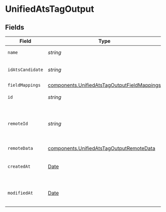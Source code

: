 # UnifiedAtsTagOutput


## Fields

| Field                                                                                                      | Type                                                                                                       | Required                                                                                                   | Description                                                                                                |
| ---------------------------------------------------------------------------------------------------------- | ---------------------------------------------------------------------------------------------------------- | ---------------------------------------------------------------------------------------------------------- | ---------------------------------------------------------------------------------------------------------- |
| `name`                                                                                                     | *string*                                                                                                   | :heavy_minus_sign:                                                                                         | The name of the tag                                                                                        |
| `idAtsCandidate`                                                                                           | *string*                                                                                                   | :heavy_minus_sign:                                                                                         | The UUID of the candidate                                                                                  |
| `fieldMappings`                                                                                            | [components.UnifiedAtsTagOutputFieldMappings](../../models/components/unifiedatstagoutputfieldmappings.md) | :heavy_check_mark:                                                                                         | N/A                                                                                                        |
| `id`                                                                                                       | *string*                                                                                                   | :heavy_minus_sign:                                                                                         | The UUID of the tag                                                                                        |
| `remoteId`                                                                                                 | *string*                                                                                                   | :heavy_minus_sign:                                                                                         | The remote ID of the tag in the context of the 3rd Party                                                   |
| `remoteData`                                                                                               | [components.UnifiedAtsTagOutputRemoteData](../../models/components/unifiedatstagoutputremotedata.md)       | :heavy_check_mark:                                                                                         | N/A                                                                                                        |
| `createdAt`                                                                                                | [Date](https://developer.mozilla.org/en-US/docs/Web/JavaScript/Reference/Global_Objects/Date)              | :heavy_minus_sign:                                                                                         | The creation date of the tag                                                                               |
| `modifiedAt`                                                                                               | [Date](https://developer.mozilla.org/en-US/docs/Web/JavaScript/Reference/Global_Objects/Date)              | :heavy_minus_sign:                                                                                         | The modification date of the tag                                                                           |